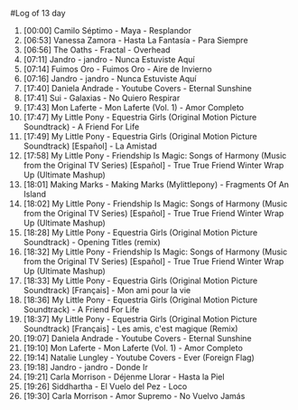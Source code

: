 #Log of 13 day

1. [00:00] Camilo Séptimo - Maya - Resplandor
1. [06:53] Vanessa Zamora - Hasta La Fantasía - Para Siempre
1. [06:56] The Oaths - Fractal - Overhead
1. [07:11] Jandro - jandro - Nunca Estuviste Aquí
1. [07:14] Fuimos Oro - Fuimos Oro - Aire de Invierno
1. [07:16] Jandro - jandro - Nunca Estuviste Aquí
1. [17:40] Daniela Andrade - Youtube Covers - Eternal Sunshine
1. [17:41] Sui - Galaxias - No Quiero Respirar
1. [17:43] Mon Laferte - Mon Laferte (Vol. 1) - Amor Completo
1. [17:47] My Little Pony - Equestria Girls (Original Motion Picture Soundtrack) - A Friend For Life
1. [17:49] My Little Pony - Equestria Girls (Original Motion Picture Soundtrack) [Español] - La Amistad
1. [17:58] My Little Pony - Friendship Is Magic: Songs of Harmony (Music from the Original TV Series) [Español] - True True Friend Winter Wrap Up (Ultimate Mashup)
1. [18:01] Making Marks - Making Marks (Mylittlepony) - Fragments Of An Island
1. [18:02] My Little Pony - Friendship Is Magic: Songs of Harmony (Music from the Original TV Series) [Español] - True True Friend Winter Wrap Up (Ultimate Mashup)
1. [18:28] My Little Pony - Equestria Girls (Original Motion Picture Soundtrack) - Opening Titles (remix)
1. [18:32] My Little Pony - Friendship Is Magic: Songs of Harmony (Music from the Original TV Series) [Español] - True True Friend Winter Wrap Up (Ultimate Mashup)
1. [18:33] My Little Pony - Equestria Girls (Original Motion Picture Soundtrack) [Français] - Mon ami pour la vie
1. [18:36] My Little Pony - Equestria Girls (Original Motion Picture Soundtrack) - A Friend For Life
1. [18:37] My Little Pony - Equestria Girls (Original Motion Picture Soundtrack) [Français] - Les amis, c'est magique (Remix)
1. [19:07] Daniela Andrade - Youtube Covers - Eternal Sunshine
1. [19:10] Mon Laferte - Mon Laferte (Vol. 1) - Amor Completo
1. [19:14] Natalie Lungley - Youtube Covers - Ever (Foreign Flag)
1. [19:18] Jandro - jandro - Donde Ir
1. [19:21] Carla Morrison - Déjenme Llorar - Hasta la Piel
1. [19:26] Siddhartha - El Vuelo del Pez - Loco
1. [19:30] Carla Morrison - Amor Supremo - No Vuelvo Jamás
